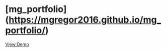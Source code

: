# [mg_portfolio] (https://mgregor2016.github.io/mg_portfolio/)

[View Demo](https://mgregor2016.github.io/mg_portfolio/)
